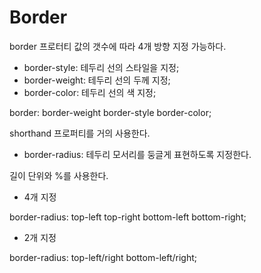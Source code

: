 # Border
border 프로터티 값의 갯수에 따라 4개 방향 지정 가능하다.

- border-style: 테두리 선의 스타일을 지정;
- border-weight: 테두리 선의 두께 지정;
- border-color: 테두리 선의 색 지정;

border: border-weight border-style border-color;

shorthand 프로퍼티를 거의 사용한다.

- border-radius: 테두리 모서리를 둥글게 표현하도록 지정한다.

길이 단위와 %를 사용한다.

- 4개 지정

border-radius: top-left top-right bottom-left bottom-right;

- 2개 지정

border-radius: top-left/right bottom-left/right;
